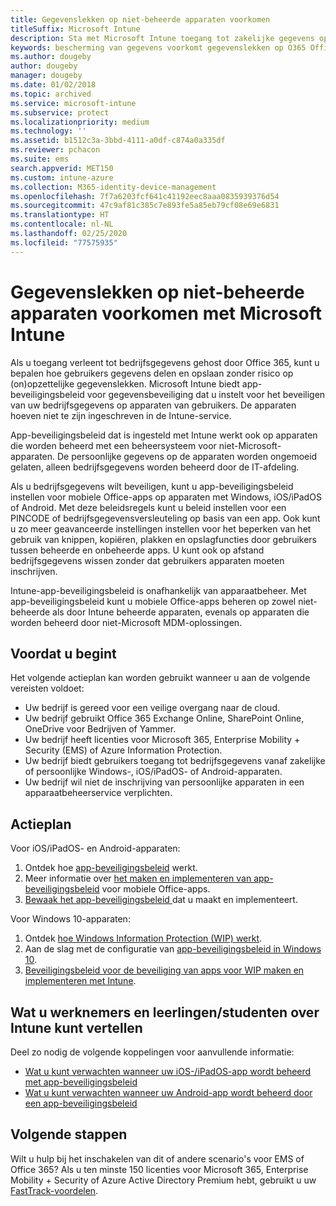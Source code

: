 ```yaml
---
title: Gegevenslekken op niet-beheerde apparaten voorkomen
titleSuffix: Microsoft Intune
description: Sta met Microsoft Intune toegang tot zakelijke gegevens op apparaten toe en beveilig gegevens tegen gegevenslekken.
keywords: bescherming van gegevens voorkomt gegevenslekken op O365 Office 365-apparaten
ms.author: dougeby
author: dougeby
manager: dougeby
ms.date: 01/02/2018
ms.topic: archived
ms.service: microsoft-intune
ms.subservice: protect
ms.localizationpriority: medium
ms.technology: ''
ms.assetid: b1512c3a-3bbd-4111-a0df-c874a0a335df
ms.reviewer: pchacon
ms.suite: ems
search.appverid: MET150
ms.custom: intune-azure
ms.collection: M365-identity-device-management
ms.openlocfilehash: 7f7a6203fcf641c41192eec8aaa0835939376d54
ms.sourcegitcommit: 47c9af81c385c7e893fe5a85eb79cf08e69e6831
ms.translationtype: HT
ms.contentlocale: nl-NL
ms.lasthandoff: 02/25/2020
ms.locfileid: "77575935"
---
```

# <a name="prevent-data-leaks-on-non-managed-devices-using-microsoft-intune"></a>Gegevenslekken op niet-beheerde apparaten voorkomen met Microsoft Intune

Als u toegang verleent tot bedrijfsgegevens gehost door Office 365, kunt u bepalen hoe gebruikers gegevens delen en opslaan zonder risico op (on)opzettelijke gegevenslekken. Microsoft Intune biedt app-beveiligingsbeleid voor gegevensbeveiliging dat u instelt voor het beveiligen van uw bedrijfsgegevens op apparaten van gebruikers. De apparaten hoeven niet te zijn ingeschreven in de Intune-service. 

App-beveiligingsbeleid dat is ingesteld met Intune werkt ook op apparaten die worden beheerd met een beheersysteem voor niet-Microsoft-apparaten. De persoonlijke gegevens op de apparaten worden ongemoeid gelaten, alleen bedrijfsgegevens worden beheerd door de IT-afdeling. 

Als u bedrijfsgegevens wilt beveiligen, kunt u app-beveiligingsbeleid instellen voor mobiele Office-apps op apparaten met Windows, iOS/iPadOS of Android. Met deze beleidsregels kunt u beleid instellen voor een PINCODE of bedrijfsgegevensversleuteling op basis van een app. Ook kunt u zo meer geavanceerde instellingen instellen voor het beperken van het gebruik van knippen, kopiëren, plakken en opslagfuncties door gebruikers tussen beheerde en onbeheerde apps. U kunt ook op afstand bedrijfsgegevens wissen zonder dat gebruikers apparaten moeten inschrijven.

Intune-app-beveiligingsbeleid is onafhankelijk van apparaatbeheer. Met app-beveiligingsbeleid kunt u mobiele Office-apps beheren op zowel niet-beheerde als door Intune beheerde apparaten, evenals op apparaten die worden beheerd door niet-Microsoft MDM-oplossingen.

## <a name="before-you-begin"></a>Voordat u begint

Het volgende actieplan kan worden gebruikt wanneer u aan de volgende vereisten voldoet:

* Uw bedrijf is gereed voor een veilige overgang naar de cloud.
* Uw bedrijf gebruikt Office 365 Exchange Online, SharePoint Online, OneDrive voor Bedrijven of Yammer.
* Uw bedrijf heeft licenties voor Microsoft 365, Enterprise Mobility + Security (EMS) of Azure Information Protection.
* Uw bedrijf biedt gebruikers toegang tot bedrijfsgegevens vanaf zakelijke of persoonlijke Windows-, iOS/iPadOS- of Android-apparaten.
* Uw bedrijf wil niet de inschrijving van persoonlijke apparaten in een apparaatbeheerservice verplichten.

## <a name="action-plan"></a>Actieplan

Voor iOS/iPadOS- en Android-apparaten:

1. Ontdek hoe [app-beveiligingsbeleid](../apps/app-protection-policy.md) werkt.
2. Meer informatie over [het maken en implementeren van app-beveiligingsbeleid](../apps/app-protection-policies.md) voor mobiele Office-apps.
3. [Bewaak het app-beveiligingsbeleid ](../apps/app-protection-policies-monitor.md) dat u maakt en implementeert.

Voor Windows 10-apparaten:

1. Ontdek [hoe Windows Information Protection (WIP) werkt](https://docs.microsoft.com/windows/threat-protection/windows-information-protection/protect-enterprise-data-using-wip).
2. Aan de slag met de configuratie van [app-beveiligingsbeleid in Windows 10](../apps/app-protection-policies-configure-windows-10.md).
3. [Beveiligingsbeleid voor de beveiliging van apps voor WIP maken en implementeren met Intune](../apps/windows-information-protection-policy-create.md).

## <a name="what-to-tell-employees-and-students"></a>Wat u werknemers en leerlingen/studenten over Intune kunt vertellen

Deel zo nodig de volgende koppelingen voor aanvullende informatie:

* [Wat u kunt verwachten wanneer uw iOS-/iPadOS-app wordt beheerd met app-beveiligingsbeleid](../fundamentals/end-user-mam-apps-ios.md)
* [Wat u kunt verwachten wanneer uw Android-app wordt beheerd door een app-beveiligingsbeleid](../fundamentals/end-user-mam-apps-android.md)

## <a name="next-steps"></a>Volgende stappen

Wilt u hulp bij het inschakelen van dit of andere scenario's voor EMS of Office 365? Als u ten minste 150 licenties voor Microsoft 365, Enterprise Mobility + Security of Azure Active Directory Premium hebt, gebruikt u uw [FastTrack-voordelen](https://docs.microsoft.com/enterprise-mobility-security/solutions/enterprise-mobility-fasttrack-program).
